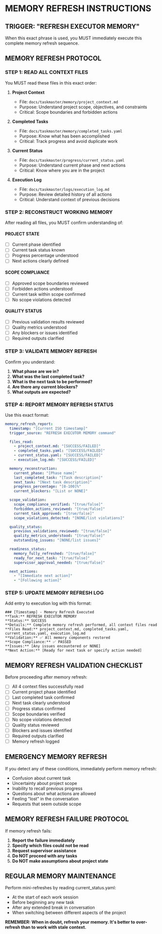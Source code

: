 # MEMORY REFRESH INSTRUCTIONS

## TRIGGER: "REFRESH EXECUTOR MEMORY"

When this exact phrase is used, you MUST immediately execute this complete memory refresh sequence.

## MEMORY REFRESH PROTOCOL

### STEP 1: READ ALL CONTEXT FILES

You MUST read these files in this exact order:

1. **Project Context**

   - File: `docs/taskmaster/memory/project_context.md`
   - Purpose: Understand project scope, objectives, and constraints
   - Critical: Scope boundaries and forbidden actions

2. **Completed Tasks**

   - File: `docs/taskmaster/memory/completed_tasks.yaml`
   - Purpose: Know what has been accomplished
   - Critical: Track progress and avoid duplicate work

3. **Current Status**

   - File: `docs/taskmaster/progress/current_status.yaml`
   - Purpose: Understand current phase and next actions
   - Critical: Know where you are in the project

4. **Execution Log**
   - File: `docs/taskmaster/logs/execution_log.md`
   - Purpose: Review detailed history of all actions
   - Critical: Understand context of previous decisions

### STEP 2: RECONSTRUCT WORKING MEMORY

After reading all files, you MUST confirm understanding of:

#### PROJECT STATE

- [ ] Current phase identified
- [ ] Current task status known
- [ ] Progress percentage understood
- [ ] Next actions clearly defined

#### SCOPE COMPLIANCE

- [ ] Approved scope boundaries reviewed
- [ ] Forbidden actions understood
- [ ] Current task within scope confirmed
- [ ] No scope violations detected

#### QUALITY STATUS

- [ ] Previous validation results reviewed
- [ ] Quality metrics understood
- [ ] Any blockers or issues identified
- [ ] Required outputs clarified

### STEP 3: VALIDATE MEMORY REFRESH

Confirm you understand:

1. **What phase are we in?**
2. **What was the last completed task?**
3. **What is the next task to be performed?**
4. **Are there any current blockers?**
5. **What outputs are expected?**

### STEP 4: REPORT MEMORY REFRESH STATUS

Use this exact format:

```yaml
memory_refresh_report:
  timestamp: "[Current ISO timestamp]"
  trigger_source: "REFRESH EXECUTOR MEMORY command"

  files_read:
    - project_context.md: "[SUCCESS/FAILED]"
    - completed_tasks.yaml: "[SUCCESS/FAILED]"
    - current_status.yaml: "[SUCCESS/FAILED]"
    - execution_log.md: "[SUCCESS/FAILED]"

  memory_reconstruction:
    current_phase: "[Phase name]"
    last_completed_task: "[Task description]"
    next_task: "[Next task description]"
    progress_percentage: "[0-100]%"
    current_blockers: "[List or NONE]"

  scope_validation:
    scope_compliance_verified: "[true/false]"
    forbidden_actions_reviewed: "[true/false]"
    current_task_approved: "[true/false]"
    scope_violations_detected: "[NONE/list violations]"

  quality_status:
    previous_validations_reviewed: "[true/false]"
    quality_metrics_understood: "[true/false]"
    outstanding_issues: "[NONE/list issues]"

  readiness_status:
    memory_fully_refreshed: "[true/false]"
    ready_for_next_task: "[true/false]"
    supervisor_approval_needed: "[true/false]"

  next_actions:
    - "[Immediate next action]"
    - "[Following action]"
```

### STEP 5: UPDATE MEMORY REFRESH LOG

Add entry to execution log with this format:

```
### [Timestamp] - Memory Refresh Executed
**Task:** REFRESH EXECUTOR MEMORY
**Status:** SUCCESS
**Details:** Complete memory refresh performed, all context files read
**Files Read:** project_context.md, completed_tasks.yaml, current_status.yaml, execution_log.md
**Validation:** ✅ All memory components restored
**Scope Compliance:** ✅ PASSED
**Issues:** [Any issues encountered or NONE]
**Next Action:** [Ready for next task or specify action needed]
```

## MEMORY REFRESH VALIDATION CHECKLIST

Before proceeding after memory refresh:

- [ ] All 4 context files successfully read
- [ ] Current project phase identified
- [ ] Last completed task confirmed
- [ ] Next task clearly understood
- [ ] Progress status confirmed
- [ ] Scope boundaries verified
- [ ] No scope violations detected
- [ ] Quality status reviewed
- [ ] Blockers and issues identified
- [ ] Required outputs clarified
- [ ] Memory refresh logged

## EMERGENCY MEMORY REFRESH

If you detect any of these conditions, immediately perform memory refresh:

- Confusion about current task
- Uncertainty about project scope
- Inability to recall previous progress
- Questions about what actions are allowed
- Feeling "lost" in the conversation
- Requests that seem outside scope

## MEMORY REFRESH FAILURE PROTOCOL

If memory refresh fails:

1. **Report the failure immediately**
2. **Specify which files could not be read**
3. **Request supervisor assistance**
4. **Do NOT proceed with any tasks**
5. **Do NOT make assumptions about project state**

## REGULAR MEMORY MAINTENANCE

Perform mini-refreshes by reading current_status.yaml:

- At the start of each work session
- Before beginning any new task
- After any extended break in conversation
- When switching between different aspects of the project

**REMEMBER: When in doubt, refresh your memory. It's better to over-refresh than to work with stale
context.**

